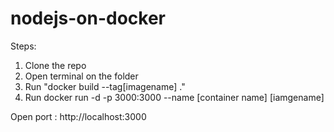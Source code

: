 # nodejs-on-docker

Steps: 

1. Clone the repo 
2. Open terminal on the folder 
3. Run "docker build --tag[imagename] ."
4. Run docker run -d -p 3000:3000 --name [container name] [iamgename]

Open port : http://localhost:3000

